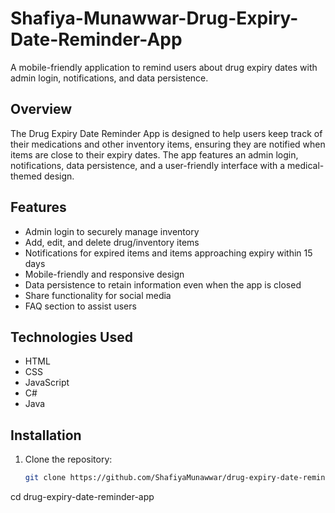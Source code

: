 # Shafiya-Munawwar-Drug-Expiry-Date-Reminder-App
A mobile-friendly application to remind users about drug expiry dates with admin login, notifications, and data persistence.

## Overview
The Drug Expiry Date Reminder App is designed to help users keep track of their medications and other inventory items, ensuring they are notified when items are close to their expiry dates. The app features an admin login, notifications, data persistence, and a user-friendly interface with a medical-themed design.

## Features
- Admin login to securely manage inventory
- Add, edit, and delete drug/inventory items
- Notifications for expired items and items approaching expiry within 15 days
- Mobile-friendly and responsive design
- Data persistence to retain information even when the app is closed
- Share functionality for social media
- FAQ section to assist users

## Technologies Used
- HTML
- CSS
- JavaScript
- C#
- Java

## Installation
1. Clone the repository:
   ```bash
   git clone https://github.com/ShafiyaMunawwar/drug-expiry-date-reminder-app.git

cd drug-expiry-date-reminder-app

